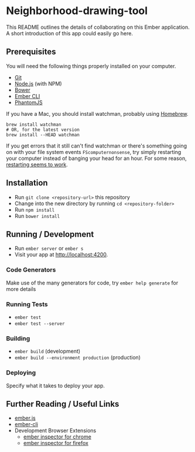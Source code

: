 # Neighborhood-drawing-tool

This README outlines the details of collaborating on this Ember application.
A short introduction of this app could easily go here.

## Prerequisites

You will need the following things properly installed on your computer.

* [Git](http://git-scm.com/)
* [Node.js](http://nodejs.org/) (with NPM)
* [Bower](http://bower.io/)
* [Ember CLI](http://www.ember-cli.com/)
* [PhantomJS](http://phantomjs.org/)

If you have a Mac, you should install watchman, probably using [Homebrew](http://brew.sh).

```
brew install watchman
# OR, for the latest version
brew install --HEAD watchman
```

If you get errors that it still can't find watchman or there's something going on with your file system events `FScomputernonsense`, try simply restarting your computer instead of banging your head for an hour. For some reason, [restarting seems to work](http://discuss.emberjs.com/t/watchman-installed-but-ember-cli-cant-find-it/7287/5).

## Installation

* Run `git clone <repository-url>` this repository
* Change into the new directory by running `cd <repository-folder>`
* Run `npm install`
* Run `bower install`

## Running / Development

* Run `ember server` or `ember s`
* Visit your app at [http://localhost:4200](http://localhost:4200).

### Code Generators

Make use of the many generators for code, try `ember help generate` for more details

### Running Tests

* `ember test`
* `ember test --server`

### Building

* `ember build` (development)
* `ember build --environment production` (production)

### Deploying

Specify what it takes to deploy your app.

## Further Reading / Useful Links

* [ember.js](http://emberjs.com/)
* [ember-cli](http://www.ember-cli.com/)
* Development Browser Extensions
  * [ember inspector for chrome](https://chrome.google.com/webstore/detail/ember-inspector/bmdblncegkenkacieihfhpjfppoconhi)
  * [ember inspector for firefox](https://addons.mozilla.org/en-US/firefox/addon/ember-inspector/)

